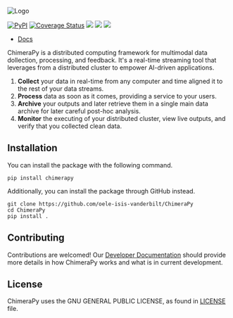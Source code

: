 ![Logo](https://user-images.githubusercontent.com/40870026/204550212-a6e1b7c2-194b-4554-ab42-f5e456c6f402.png)

[![PyPI](https://img.shields.io/pypi/v/chimerapy)](https://pypi.org/project/chimerapy/) [![Coverage Status](https://coveralls.io/repos/github/oele-isis-vanderbilt/ChimeraPy/badge.svg?branch=main)](https://coveralls.io/github/oele-isis-vanderbilt/ChimeraPy?branch=main) ![](https://img.shields.io/github/workflow/status/oele-isis-vanderbilt/ChimeraPy/Test) ![](https://img.shields.io/github/license/oele-isis-vanderbilt/ChimeraPy) ![](https://img.shields.io/badge/style-black-black)
* [Docs](https://oele-isis-vanderbilt.github.io/ChimeraPy)

<!-- Summary -->
ChimeraPy is a distributed computing framework for multimodal data dollection, processing, and feedback. It's a real-time streaming tool that leverages from a distributed cluster to empower AI-driven applications.

1. **Collect** your data in real-time from any computer and time aligned it to the rest of your data streams.
2. **Process** data as soon as it comes, providing a service to your users.
3. **Archive** your outputs and later retrieve them in a single main data archive for later careful post-hoc analysis.
4. **Monitor** the executing of your distributed cluster, view live outputs, and verify that you collected clean data.

## Installation

You can install the package with the following command.

```
pip install chimerapy
```

Additionally, you can install the package through GitHub instead.

```
git clone https://github.com/oele-isis-vanderbilt/ChimeraPy
cd ChimeraPy
pip install .
```

## Contributing

Contributions are welcomed! Our [Developer Documentation](https://oele-isis-vanderbilt.github.io/ChimeraPy/developer/index.html) should provide more details in how ChimeraPy works and what is in current development.

## License

ChimeraPy uses the GNU GENERAL PUBLIC LICENSE, as found in [LICENSE](https://oele-isis-vanderbilt/ChimeraPy/blob/main/LICENSE) file.
